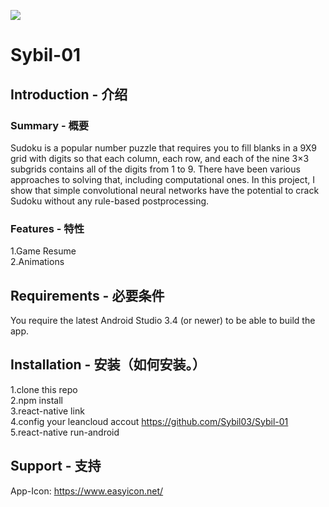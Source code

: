 ![](http://github.com/Sybil/Sybil-01/raw/master/ic_launcher_sudoku.png)

# Sybil-01
## Introduction - 介绍
### Summary - 概要
Sudoku is a popular number puzzle that requires you to fill blanks in a 9X9 grid with digits so that each column, each row, and each of the nine 3×3 subgrids contains all of the digits from 1 to 9. There have been various approaches to solving that, including computational ones. In this project, I show that simple convolutional neural networks have the potential to crack Sudoku without any rule-based postprocessing.
### Features - 特性
 1.Game Resume<br>
 2.Animations

## Requirements - 必要条件
You require the latest Android Studio 3.4 (or newer) to be able to build the app.

## Installation - 安装（如何安装。）
  1.clone this repo<br>
  2.npm install<br>
  3.react-native link<br>
  4.config your leancloud accout https://github.com/Sybil03/Sybil-01<br>
  5.react-native run-android

## Support - 支持
App-Icon: https://www.easyicon.net/
